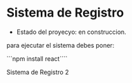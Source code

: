 <h1>Sistema de Registro</h1>

- Estado del proyecyo: en construccion.

para ejecutar el sistema debes poner:

```npm install react````

Sistema de Registro 2
